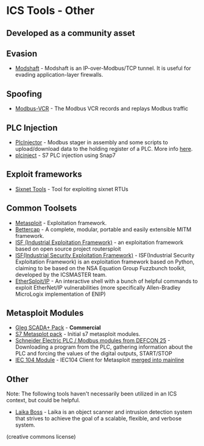 # ICS Tools - Other
## Developed as a community asset

## Evasion
* [Modshaft](https://github.com/reidmefirst/modshaft/) - Modshaft is an IP-over-Modbus/TCP tunnel.  It is useful for evading application-layer firewalls.

## Spoofing
* [Modbus-VCR](https://github.com/reidmefirst/modbus-vcr/) - The Modbus VCR records and replays Modbus traffic

## PLC Injection
* [PlcInjector](https://github.com/BorjaMerino/PlcInjector) - Modbus stager in assembly and some scripts to upload/download data to the holding register of a PLC. More info [here](http://www.shelliscoming.com/2016/12/modbus-stager-using-plcs-as.html).
* [plcinject](https://github.com/SCADACS/PLCinject) - S7 PLC injection using Snap7

## Exploit frameworks
* [Sixnet Tools](https://github.com/mssabr01/sixnet-tools) - Tool for exploiting sixnet RTUs


## Common Toolsets
* [Metasploit](http://www.metasploit.com) - Exploitation framework.
* [Bettercap](https://github.com/evilsocket/bettercap) - A complete, modular, portable and easily extensible MITM framework.
* [ISF (Industrial Exploitation Framework)](https://github.com/dark-lbp/isf) - an exploitation framework based on open source project routersploit 
* [ISF(Industrial Security Exploitation Framework)](https://github.com/w3h/isf) - ISF(Industrial Security Exploitation Framework) is an exploitation framework based on Python, claiming to be based on the NSA Equation Group Fuzzbunch toolkit, developed by the ICSMASTER team.
* [EtherSploit/IP](https://github.com/thiagoralves/EtherSploit-IP) - An interactive shell with a bunch of helpful commands to exploit EtherNet/IP vulnerabilities (more specifically Allen-Bradley MicroLogix implementation of ENIP)

## Metasploit Modules
* [Gleg SCADA+ Pack](http://gleg.net/agora_scada.shtml) - **Commercial**
* [S7 Metasplot pack](../mirrored/s7-metasploit-modules) - Initial s7 metasploit modules.
* [Schneider Electric PLC / Modbus modules from DEFCON 25](https://github.com/arnaudsoullie/funwithmodbus0x5a) - Downloading a program from the PLC, gathering information about the PLC and forcing the values of the digital outputs, START/STOP
* [IEC 104 Module](https://github.com/michaelj0hn/iec104) - IEC104 Client for Metasploit [merged into mainline](https://github.com/rapid7/metasploit-framework/pull/10386)

## Other
Note: The following tools haven't necessarily been utilized in an ICS context, but could be helpful.

* [Laika Boss](https://github.com/lmco/laikaboss) - Laika is an object scanner and intrusion detection system that strives to achieve the goal of a scalable, flexible, and verbose system.

(creative commons license)
